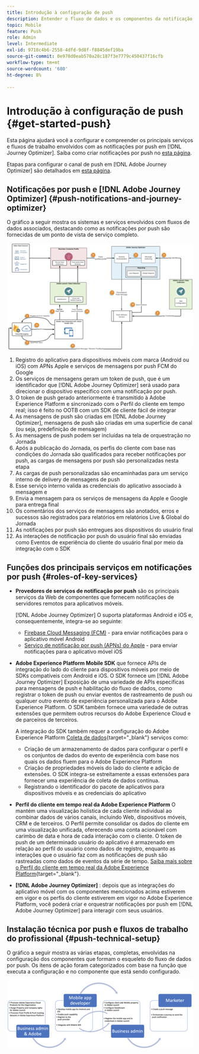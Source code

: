 ```yaml
---
title: Introdução à configuração de push
description: Entender o fluxo de dados e os componentes da notificação por push
topic: Mobile
feature: Push
role: Admin
level: Intermediate
exl-id: 9718c4b6-2558-4dfd-9d8f-f8845def19ba
source-git-commit: 0e978d0eab570a28c187f3e7779c450437f16cfb
workflow-type: tm+mt
source-wordcount: '680'
ht-degree: 8%

---
```


# Introdução à configuração de push {#get-started-push}

Esta página ajudará você a configurar e compreender os principais serviços e fluxos de trabalho envolvidos com as notificações por push em [!DNL Journey Optimizer]. Saiba como criar notificações por push no [esta página](../messages/create-push.md).

Etapas para configurar o canal de push em [!DNL Adobe Journey Optimizer] são detalhados em [esta página](push-configuration.md).

## Notificações por push e [!DNL Adobe Journey Optimizer] {#push-notifications-and-journey-optimizer}

O gráfico a seguir mostra os sistemas e serviços envolvidos com fluxos de dados associados, destacando como as notificações por push são fornecidas de um ponto de vista de serviço completo.

![](assets/push-flow.png)

1. Registro do aplicativo para dispositivos móveis com marca (Android ou iOS) com APNs Apple e serviços de mensagens por push FCM do Google
1. Os serviços de mensagens geram um token de push, que é um identificador que [!DNL Adobe Journey Optimizer] será usado para direcionar o dispositivo específico com uma notificação por push.
1. O token de push gerado anteriormente é transmitido à Adobe Experience Platform e sincronizado com o Perfil do cliente em tempo real; isso é feito no OOTB com um SDK de cliente fácil de integrar
1. As mensagens de push são criadas em [!DNL Adobe Journey Optimizer], mensagens de push são criadas em uma superfície de canal (ou seja, predefinição de mensagem)
1. As mensagens de push podem ser incluídas na tela de orquestração no Jornada
1. Após a publicação do Jornada, os perfis do cliente com base nas condições do Jornada são qualificados para receber notificações por push, as cargas de mensagens por push são personalizadas nesta etapa
1. As cargas de push personalizadas são encaminhadas para um serviço interno de delivery de mensagens de push
1. Esse serviço interno valida as credenciais do aplicativo associado à mensagem e
1. Envia a mensagem para os serviços de mensagens da Apple e Google para entrega final
1. Os comentários dos serviços de mensagens são anotados, erros e sucessos são registrados para relatórios em relatórios Live &amp; Global do Jornada
1. As notificações por push são entregues aos dispositivos do usuário final
1. As interações de notificação por push do usuário final são enviadas como Eventos de experiência do cliente do usuário final por meio da integração com o SDK

## Funções dos principais serviços em notificações por push {#roles-of-key-services}

* **Provedores de serviços de notificação por push** são os principais serviços da Web de componentes que fornecem notificações de servidores remotos para aplicativos móveis.

   [!DNL Adobe Journey Optimizer]  O suporta plataformas Android e iOS e, consequentemente, integra-se ao seguinte:
   * [Firebase Cloud Messaging (FCM)](https://firebase.google.com/docs/cloud-messaging) - para enviar notificações para o aplicativo móvel Android
   * [Serviço de notificação por push (APNs) do Apple](https://developer.apple.com/library/archive/documentation/NetworkingInternet/Conceptual/RemoteNotificationsPG/APNSOverview.html) - para enviar notificações para o aplicativo móvel iOS

* **Adobe Experience Platform Mobile SDK** que fornece APIs de integração do lado do cliente para dispositivos móveis por meio de SDKs compatíveis com Android e iOS. O SDK fornece um [!DNL Adobe Journey Optimizer] Exposição de uma variedade de APIs específicas para mensagens de push e habilitação do fluxo de dados, como registrar o token de push ou enviar eventos de rastreamento de push ou qualquer outro evento de experiência personalizada para o Adobe Experience Platform. O SDK também fornece uma variedade de outras extensões que permitem outros recursos do Adobe Experience Cloud e de parceiros de terceiros.

   A integração do SDK também requer a configuração do Adobe Experience Platform [Coleta de dados](https://experienceleague.adobe.com/docs/experience-platform/tags/home.html?lang=pt-BR){target=&quot;_blank&quot;} serviços como:

   * Criação de um armazenamento de dados para configurar o perfil e os conjuntos de dados do evento de experiência com base nos quais os dados fluem para o Adobe Experience Platform
   * Criação de propriedades móveis do lado do cliente e adição de extensões. O SDK integra-se estreitamente a essas extensões para fornecer uma experiência de coleta de dados contínua.
   * Registrando o identificador do pacote de aplicativos para dispositivos móveis e as credenciais do aplicativo

* **Perfil do cliente em tempo real da Adobe Experience Platform**  O mantém uma visualização holística de cada cliente individual ao combinar dados de vários canais, incluindo Web, dispositivos móveis, CRM e de terceiros. O Perfil permite consolidar os dados do cliente em uma visualização unificada, oferecendo uma conta acionável com carimbo de data e hora de cada interação com o cliente. O token de push de um determinado usuário do aplicativo é armazenado em relação ao perfil do usuário como dados de registro, enquanto as interações que o usuário faz com as notificações de push são rastreadas como dados de eventos da série de tempo. [Saiba mais sobre o Perfil do cliente em tempo real da Adobe Experience Platform](https://experienceleague.adobe.com/docs/experience-platform/profile/home.html?lang=pt-BR){target=&quot;_blank&quot;}.

* **[!DNL Adobe Journey Optimizer]** : depois que as integrações do aplicativo móvel com os componentes mencionados acima estiverem em vigor e os perfis do cliente estiverem em vigor no Adobe Experience Platform, você poderá criar e orquestrar notificações por push em [!DNL Adobe Journey Optimizer] para interagir com seus usuários.

## Instalação técnica por push e fluxos de trabalho do profissional {#push-technical-setup}

O gráfico a seguir mostra as várias etapas, completas, envolvidas na configuração dos componentes que formam o esqueleto do fluxo de dados por push. Os itens de ação foram categorizados com base na função que executa a configuração e no componente que está sendo configurado.

![](assets/user-flow.png)
